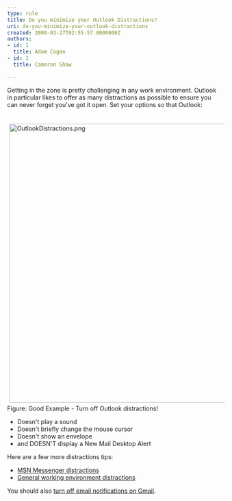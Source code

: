 ```yaml
---
type: rule
title: Do you minimize your Outlook Distractions?
uri: do-you-minimize-your-outlook-distractions
created: 2009-03-27T02:55:57.0000000Z
authors:
- id: 1
  title: Adam Cogan
- id: 2
  title: Cameron Shaw

---
```




<span class='intro'> Getting in the zone is pretty challenging in any work environment. Outlook in particular likes to offer as many distractions as possible to ensure you can never forget you've got it open. Set your options so that Outlook&#58; 
<br> </span>

&#160;<img alt="OutlookDistractions.png" src="/PublishingImages/OutlookDistractions.png" style="margin&#58;5px;width&#58;650px;" /><span style="color&#58;black;font-family&#58;calibri, sans-serif;font-size&#58;11pt;"></span> <span class="ms-rteCustom-FigureGood">Figure&#58;&#160;Good Example - Turn off Outlook distractions!</span>
<ul>
    <li>Doesn't play a sound</li>
    <li>Doesn't briefly change the mouse cursor</li>
    <li>Doesn't show an envelope</li>
    <li>and DOESN'T display a New Mail Desktop Alert</li>
</ul>
<p>Here are&#160;a few more distractions tips&#58;</p>
<ul>
    <li><a href="http&#58;//www.ssw.com.au/ssw/Standards/Rules/RulestoBetterInstantMessenger.aspx#MinimiseMSNMessengerDistractions" shape="rect">MSN Messenger distractions</a> </li>
    <li><a href="/_layouts/15/FIXUPREDIRECT.ASPX?WebId=3dfc0e07-e23a-4cbb-aac2-e778b71166a2&amp;TermSetId=07da3ddf-0924-4cd2-a6d4-a4809ae20160&amp;TermId=d65f17a0-2354-4793-9481-7dc2eea0e559" shape="rect">General working environment distractions</a>​<br></li>
</ul><div>You should also <a href="https&#58;//support.google.com/mail/answer/1075549">turn off email notifications on Gmail</a>.<br></div>



